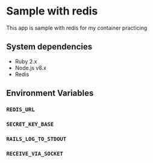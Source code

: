 # Sample with redis

This app is sample with redis for my container practicing

## System dependencies

- Ruby 2.x
- Node.js v8.x
- Redis

## Environment Variables

### `REDIS_URL`

### `SECRET_KEY_BASE`

### `RAILS_LOG_TO_STDOUT`

### `RECEIVE_VIA_SOCKET`
